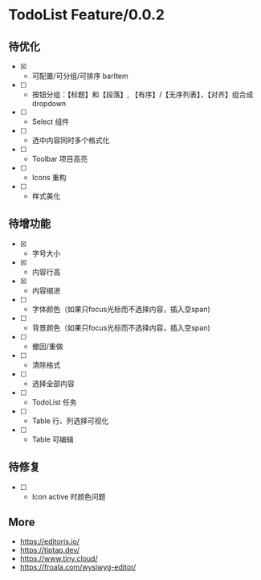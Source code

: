 # TodoList Feature/0.0.2

## 待优化

- [x] - 可配置/可分组/可排序 barItem
- [ ] - 按钮分组：【标题】和【段落】, 【有序】/【无序列表】，【对齐】组合成dropdown
- [ ] - Select 组件
- [ ] - 选中内容同时多个格式化
- [ ] - Toolbar 项目高亮
- [ ] - Icons 重构
- [ ] - 样式美化

## 待增功能

- [x] - 字号大小
- [x] - 内容行高
- [x] - 内容缩进
- [ ] - 字体颜色（如果只focus光标而不选择内容，插入空span)
- [ ] - 背景颜色（如果只focus光标而不选择内容，插入空span)
- [ ] - 撤回/重做
- [ ] - 清除格式
- [ ] - 选择全部内容
- [ ] - TodoList 任务
- [ ] - Table 行、列选择可视化
- [ ] - Table 可编辑

## 待修复

- [ ] - Icon active 时颜色问题

## More

- https://editorjs.io/
- https://tiptap.dev/
- https://www.tiny.cloud/
- https://froala.com/wysiwyg-editor/
